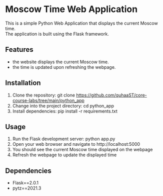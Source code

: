 # Moscow Time Web Application

This is a simple Python Web Application that displays the current Moscow time. </br>
The application is built using the Flask framework.

## Features
- the website displays the current Moscow time. 
- the time is updated upon refreshing the webpage.

## Installation

1. Clone the repository: git clone https://github.com/quhaaST/core-course-labs/tree/main/python_app
2. Change into the project directory: cd python_app
3. Install dependencies: pip install -r requirements.txt

## Usage

1. Run the Flask development server: python app.py
2. Open your web browser and navigate to http://localhost:5000
3. You should see the current Moscow time displayed on the webpage
4. Refresh the webpage to update the displayed time

## Dependencies

- Flask==2.0.1
- pytz==2021.3